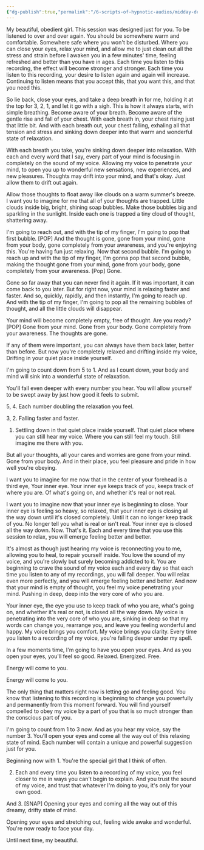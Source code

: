 ```yaml
---
{"dg-publish":true,"permalink":"/6-scripts-of-hypnotic-audios/midday-de-stress-by-mind-kink/","updated":"2024-12-30T11:27:01.243+08:00"}
---
```



My beautiful, obedient girl. This session was designed just for you. To be listened to over and over again. You should be somewhere warm and comfortable. Somewhere safe where you won't be disturbed. Where you can close your eyes, relax your mind, and allow me to just clean out all the stress and strain before I awaken you in a few minutes' time, feeling refreshed and better than you have in ages. Each time you listen to this recording, the effect will become stronger and stronger. Each time you listen to this recording, your desire to listen again and again will increase. Continuing to listen means that you accept this, that you want this, and that you need this.

So lie back, close your eyes, and take a deep breath in for me, holding it at the top for 3, 2, 1, and let it go with a sigh. This is how it always starts, with simple breathing. Become aware of your breath. Become aware of the gentle rise and fall of your chest. With each breath in, your chest rising just that little bit. And with each breath out, your chest falling, exhaling all that tension and stress and sinking down deeper into that warm and wonderful state of relaxation.

With each breath you take, you're sinking down deeper into relaxation. With each and every word that I say, every part of your mind is focusing in completely on the sound of my voice. Allowing my voice to penetrate your mind, to open you up to wonderful new sensations, new experiences, and new pleasures. Thoughts may drift into your mind, and that's okay. Just allow them to drift out again.

Allow those thoughts to float away like clouds on a warm summer's breeze. I want you to imagine for me that all of your thoughts are trapped. Little clouds inside big, bright, shining soap bubbles. Make those bubbles big and sparkling in the sunlight. Inside each one is trapped a tiny cloud of thought, shattering away.

I'm going to reach out, and with the tip of my finger, I'm going to pop that first bubble. [POP] And the thought is gone, gone from your mind, gone from your body, gone completely from your awareness, and you're enjoying this. You're having fun just relaxing. Now that second bubble. I'm going to reach up and with the tip of my finger, I'm gonna pop that second bubble, making the thought gone from your mind, gone from your body, gone completely from your awareness. [Pop] Gone.

Gone so far away that you can never find it again. If it was important, it can come back to you later. But for right now, your mind is relaxing faster and faster. And so, quickly, rapidly, and then instantly, I'm going to reach up. And with the tip of my finger, I'm going to pop all the remaining bubbles of thought, and all the little clouds will disappear.

Your mind will become completely empty, free of thought. Are you ready? [POP] Gone from your mind. Gone from your body. Gone completely from your awareness. The thoughts are gone. 

If any of them were important, you can always have them back later, better than before. But now you're completely relaxed and drifting inside my voice, Drifting in your quiet place inside yourself. 

I'm going to count down from 5 to 1. And as I count down, your body and mind will sink into a wonderful state of relaxation.

You'll fall even deeper with every number you hear. You will allow yourself to be swept away by just how good it feels to submit. 

5, 4. Each number doubling the relaxation you feel. 

3, 2. Falling faster and faster.

1. Settling down in that quiet place inside yourself. That quiet place where you can still hear my voice. Where you can still feel my touch. Still imagine me there with you.

But all your thoughts, all your cares and worries are gone from your mind. Gone from your body. And in their place, you feel pleasure and pride in how well you're obeying. 

I want you to imagine for me now that in the center of your forehead is a third eye, Your inner eye. Your inner eye keeps track of you, keeps track of where you are. Of what's going on, and whether it's real or not real.

I want you to imagine now that your inner eye is beginning to close. Your inner eye is feeling so heavy, so relaxed, that your inner eye is closing all the way down until it's closed completely. Until it can no longer keep track of you. No longer tell you what is real or isn't real. Your inner eye is closed all the way down. Now. That's it. Each and every time that you use this session to relax, you will emerge feeling better and better.

It's almost as though just hearing my voice is reconnecting you to me, allowing you to heal, to repair yourself inside. You love the sound of my voice, and you're slowly but surely becoming addicted to it. You are beginning to crave the sound of my voice each and every day so that each time you listen to any of my recordings, you will fall deeper. You will relax even more perfectly, and you will emerge feeling better and better. And now that your mind is empty of thought, you feel my voice penetrating your mind. Pushing in deep, deep into the very core of who you are.

Your inner eye, the eye you use to keep track of who you are, what's going on, and whether it's real or not, is closed all the way down. My voice is penetrating into the very core of who you are, sinking in deep so that my words can change you, rearrange you, and leave you feeling wonderful and happy. My voice brings you comfort. My voice brings you clarity. Every time you listen to a recording of my voice, you're falling deeper under my spell.

In a few moments time, I'm going to have you open your eyes. And as you open your eyes, you'll feel so good. Relaxed. Energized. Free.

Energy will come to you. 

Energy will come to you.

The only thing that matters right now is letting go and feeling good. You know that listening to this recording is beginning to change you powerfully and permanently from this moment forward. You will find yourself compelled to obey my voice by a part of you that is so much stronger than the conscious part of you.

I'm going to count from 1 to 3 now. And as you hear my voice, say the number 3. You'll open your eyes and come all the way out of this relaxing state of mind. Each number will contain a unique and powerful suggestion just for you. 

Beginning now with 1. You're the special girl that I think of often. 

2. Each and every time you listen to a recording of my voice, you feel closer to me in ways you can't begin to explain. And you trust the sound of my voice, and trust that whatever I'm doing to you, it's only for your own good. 

And 3. [SNAP] Opening your eyes and coming all the way out of this dreamy, drifty state of mind.

Opening your eyes and stretching out, feeling wide awake and wonderful. You're now ready to face your day.

Until next time, my beautiful.